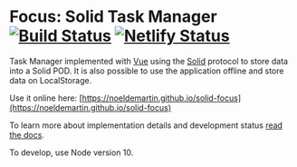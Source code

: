 # Focus: Solid Task Manager [![Build Status](https://semaphoreci.com/api/v1/noeldemartin/solid-focus/branches/master/badge.svg)](https://semaphoreci.com/noeldemartin/solid-focus) [![Netlify Status](https://api.netlify.com/api/v1/badges/5a7f43a6-d4cf-464e-8eb2-f794fcc804f9/deploy-status)](https://app.netlify.com/sites/solid-focus/deploys)

Task Manager implemented with [Vue](https://vuejs.org/) using the [Solid](https://solid.mit.edu/) protocol to store data into a Solid POD. It is also possible to use the application offline and store data on LocalStorage.

Use it online here: [https://noeldemartin.github.io/solid-focus](https://noeldemartin.github.io/solid-focus)

To learn more about implementation details and development status [read the docs](docs).

To develop, use Node version 10.
